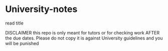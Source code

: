 # University-notes
read title

DISCLAIMER
this repo is only meant for tutors or for checking work AFTER the due dates. Please do not copy it is against University guidelines and you will be punished
